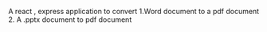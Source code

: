 A react , express application to convert
1.Word document to a pdf document
2. A .pptx document to pdf document

